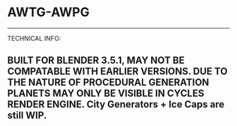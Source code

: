 # AWTG-AWPG
---------------------------------------------------------------------
TECHNICAL INFO:

BUILT FOR BLENDER 3.5.1, MAY NOT BE COMPATABLE WITH EARLIER VERSIONS.
DUE TO THE NATURE OF PROCEDURAL GENERATION PLANETS MAY ONLY BE VISIBLE IN CYCLES RENDER ENGINE.
City Generators + Ice Caps are still WIP.
----------------------------------------------------------------------
